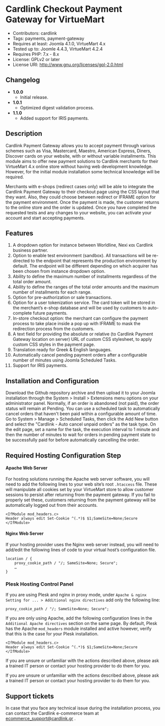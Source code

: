 # Cardlink Checkout Payment Gateway for VirtueMart

- Contributors: cardlink
- Tags: payments, payment-gateway
- Requires at least: Joomla 4.1.0, VirtueMart 4.x
- Tested up to: Joomle 4.4.3, VirtueMart 4.2.4
- Requires PHP: 7.x - 8.x
- License: GPLv2 or later
- License URI: http://www.gnu.org/licenses/gpl-2.0.html

## Changelog

- **1.0.0**
  - Initial release.
- **1.0.1**
  - Optimized digest validation process.
- **1.1.0**
  - Added support for IRIS payments.

## Description

Cardlink Payment Gateway allows you to accept payment through various schemes such as Visa, Mastercard, Maestro, American Express, Diners, Discover cards on your website, with or without variable installments.
This module aims to offer new payment solutions to Cardlink merchants for their VirtueMart 4.x online store without having web development knowledge. However, for the initial module installation some technical knowledge will be required.

Merchants with e-shops (redirect cases only) will be able to integrate the Cardlink Payment Gateway to their checkout page using the CSS layout that they want. Also, they could choose between redirect or IFRAME option for the payment environment. Once the payment is made, the customer returns to the online store and the order is updated.
Once you have completed the requested tests and any changes to your website, you can activate your account and start accepting payments. 

## Features

1. A dropdown option for instance between Worldline, Nexi και Cardlink business partner.
2. Option to enable test environment (sandbox). All transactions will be re-directed to the endpoint that represents the production environment by default. The endpoint will be different depending on which acquirer has been chosen from instance dropdown option.
3. Ability to define the maximum number of installments regardless of the total order amount.
4. Ability to define the ranges of the total order amounts and the maximum number of installments for each range.
5. Option for pre-authorization or sale transactions.
6. Option for a user tokenization service. The card token will be stored in the merchant’s e-shop database and will be used by customers to auto-complete future payments. 
7. In-store checkout option: the merchant can configure the payment process to take place inside a pop up with IFRAME to mask the redirection process from the customers.
8. A text field for providing the absolute or relative (to Cardlink Payment Gateway location on server) URL of custom CSS stylesheet, to apply custom CSS styles in the payment page.
9. Translation ready for Greek & English languages.
10. Automatically cancel pending payment orders after a configurable number of minutes using Joomla Scheduled Tasks.
11. Support for IRIS payments.

## Installation and Configuration

Download the Github repository archive and then upload it to your Joomla installation through the System > Install > Extensions menu options on your administrator panel.
Normally, if an order is abandoned (not paid), the order status will remain at Pending. You can use a scheduled task to automatically cancel orders that haven't been paid within a configurable amount of time. Go to System > Manage > Scheduled Tasks, then click the Add New button and select the "Cardlink - Auto cancel unpaid orders" as the task type. On the edit page, set a name for the task, the execution interval to 1 minute and then the number of minutes to wait for orders in pending payment state to be successfully paid for before automatically cancelling the order.


## Required Hosting Configuration Step

#### Apache Web Server

For hosting solutions running the Apache web server software, you will need to add the following lines to your web site’s root ``.htaccess`` file. These will manipulate all cookies set by your VirtueMart store to allow customer sessions to persist after returning from the payment gateway. If you fail to properly set these, customers returning from the payment gateway will be automatically logged out from their accounts.

```
<IfModule mod_headers.c>
Header always edit Set-Cookie ^(.*)$ $1;SameSite=None;Secure
</IfModule>
```

#### Nginx Web Server

If your hosting provider uses the Nginx web server instead, you will need to add/edit the following lines of code to your virtual host’s configuration file.

```
location / {
    proxy_cookie_path / "/; SameSite=None; Secure";
    …
}
```

### Plesk Hosting Control Panel

If you are using Plesk and nginx in proxy mode, under ``Apache & nginx Setting for ... > Additional nginx directives`` add only the following line:

```
proxy_cookie_path / "/; SameSite=None; Secure";
```

If you are only using Apache, add the following configuration lines in the ``Additional Apache directives`` section on the same page. By default, Plesk has the Apache ``mod_headers`` module installed and active however, verify that this is the case for your Plesk installation.

```
<IfModule mod_headers.c>
Header always edit Set-Cookie ^(.*)$ $1;SameSite=None;Secure
</IfModule>
```

If you are unsure or unfamiliar with the actions described above, please ask a trained IT person or contact your hosting provider to do them for you.


If you are unsure or unfamiliar with the actions described above, please ask a trained IT person or contact your hosting provider to do them for you.

##  Support tickets

In case that you face any technical issue during the installation process, you can contact the Cardlink e-commerce team at ecommerce_support@cardlink.gr .
